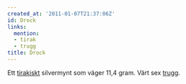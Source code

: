 ```yaml
---
created_at: '2011-01-07T21:37:06Z'
id: Drock
links:
  mention:
  - tirak
  - trugg
title: Drock
---
```


Ett [tirakiskt] silvermynt som väger 11,4 gram. Värt sex [trugg].

  [tirakiskt]: tirak
  [trugg]: trugg
